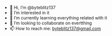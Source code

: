 - 👋 Hi, I’m @byteblitz137
- 👀 I’m interested in it
- 🌱 I’m currently learning everything related with it
- 💞️ I’m looking to collaborate on evertthing 
- 📫 How to reach me: byteblitz137@gmail.com

<!---
byteblitz137/byteblitz137 is a ✨ special ✨ repository because its `README.md` (this file) appears on your GitHub profile.
You can click the Preview link to take a look at your changes.
--->
